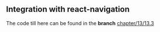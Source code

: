## Integration with react-navigation


The code till here can be found in the **branch** [chapter/13/13.3](https://github.com/master-atul/react-native-plus-plus-code/tree/chapter/13/13.3)

